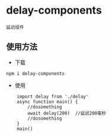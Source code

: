 # delay-components

    延迟组件

## 使用方法

* 下载

`npm i delay-components`

* 使用
```
    import delay from './delay'
    async function main() {
        //dosomething
        await delay(200)  //延迟200毫秒
        //dosomething
    }
    main()
```